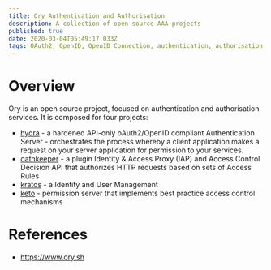 ```yaml
---
title: Ory Authentication and Authorisation
description: A collection of open source AAA projects
published: true
date: 2020-03-04T05:49:17.033Z
tags: OAuth2, OpenID, OpenID Connection, authentication, authorisation
---
```


# Overview
Ory is an open source project, focused on authentication and authorisation services. It is composed for four projects:
* [hydra](/technologies/ory/hydra) - a hardened API-only oAuth2/OpenID compliant Authentication Server - orchestrates the process whereby a client application makes a request on your server application for permission to your services.
* [oathkeeper](/technologies/ory/Oathkeeper) - a plugin Identity & Access Proxy (IAP) and Access Control Decision API that authorizes HTTP requests based on sets of Access Rules
* [kratos](/technologies/ory/kratos) - a  Identity and User Management
* [keto](/technologies/ory/keto) - permission server that implements best practice access control mechanisms


# References
* https://www.ory.sh